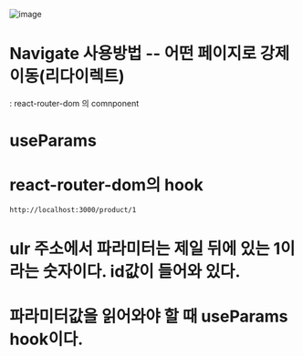 ![image](https://github.com/yunshinhee/node-js/assets/145514638/ca3009d6-21e3-4e97-a873-116b36bf596d)

# Navigate 사용방법 -- 어떤 페이지로 강제 이동(리다이렉트)
: react-router-dom 의 comnponent 

# useParams
# react-router-dom의 hook

```
http://localhost:3000/product/1
```

# ulr 주소에서 파라미터는 제일 뒤에 있는 1이라는 숫자이다. id값이 들어와 있다.
# 파라미터값을 읽어와야 할 때 useParams hook이다.
